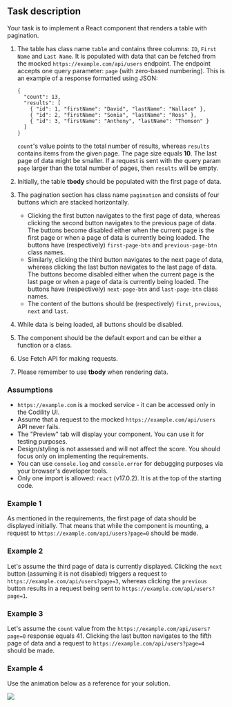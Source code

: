 Task description
----------------

Your task is to implement a React component that renders a table with pagination.

1.  The table has class name `table` and contains three columns: `ID`, `First Name` and `Last Name`. It is populated with data that can be fetched from the mocked `https://example.com/api/users` endpoint. The endpoint accepts one query parameter: `page` (with zero-based numbering). This is an example of a response formatted using JSON:
    
        {
          "count": 13,
          "results": [
            { "id": 1, "firstName": "David", "lastName": "Wallace" },
            { "id": 2, "firstName": "Sonia", "lastName": "Ross" },
            { "id": 3, "firstName": "Anthony", "lastName": "Thomson" }
          ]
        }
        
    
    `count`'s value points to the total number of results, whereas `results` contains items from the given page. The page size equals **10**. The last page of data might be smaller. If a request is sent with the query param `page` larger than the total number of pages, then `results` will be empty.
2.  Initially, the table **tbody** should be populated with the first page of data.
3.  The pagination section has class name `pagination` and consists of four buttons which are stacked horizontally.
    *   Clicking the first button navigates to the first page of data, whereas clicking the second button navigates to the previous page of data. The buttons become disabled either when the current page is the first page or when a page of data is currently being loaded. The buttons have (respectively) `first-page-btn` and `previous-page-btn` class names.
    *   Similarly, clicking the third button navigates to the next page of data, whereas clicking the last button navigates to the last page of data. The buttons become disabled either when the current page is the last page or when a page of data is currently being loaded. The buttons have (respectively) `next-page-btn` and `last-page-btn` class names.
    *   The content of the buttons should be (respectively) `first`, `previous`, `next` and `last`.
4.  While data is being loaded, all buttons should be disabled.
5.  The component should be the default export and can be either a function or a class.
6.  Use Fetch API for making requests.
7.  Please remember to use **tbody** when rendering data.

### Assumptions

*   `https://example.com` is a mocked service - it can be accessed only in the Codility UI.
*   Assume that a request to the mocked `https://example.com/api/users` API never fails.
*   The "Preview" tab will display your component. You can use it for testing purposes.
*   Design/styling is not assessed and will not affect the score. You should focus only on implementing the requirements.
*   You can use `console.log` and `console.error` for debugging purposes via your browser's developer tools.
*   Only one import is allowed: `react` (v17.0.2). It is at the top of the starting code.

### Example 1

As mentioned in the requirements, the first page of data should be displayed initially. That means that while the component is mounting, a request to `https://example.com/api/users?page=0` should be made.

### Example 2

Let's assume the third page of data is currently displayed. Clicking the `next` button (assuming it is not disabled) triggers a request to `https://example.com/api/users?page=3`, whereas clicking the `previous` button results in a request being sent to `https://example.com/api/users?page=1`.

### Example 3

Let's assume the `count` value from the `https://example.com/api/users?page=0` response equals 41. Clicking the last button navigates to the fifth page of data and a request to `https://example.com/api/users?page=4` should be made.

### Example 4

Use the animation below as a reference for your solution.

![](https://codility-frontend-prod.s3.amazonaws.com/media/task_static/pagination/static/demo.gif)
